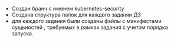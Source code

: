 - Создан бранч с именем kubernetes-security
- Создана структура папок для каждого заданяи ДЗ
- для каждого задания были созданы файлы с манифестами сущьностей , требуемых в рамках задания с учетом порядка запуска.
